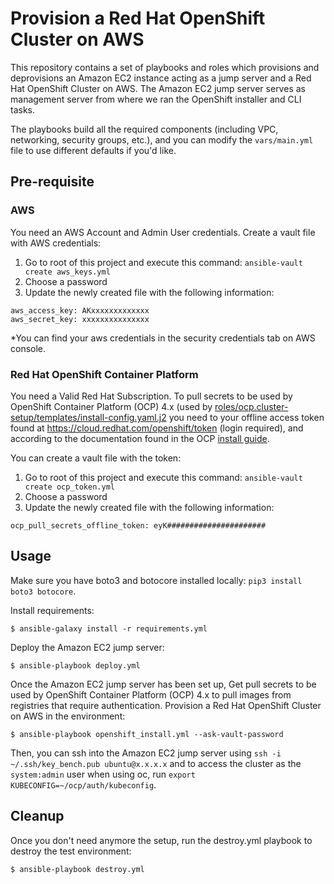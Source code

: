 # Provision a Red Hat OpenShift Cluster on AWS
This repository contains a set of playbooks and roles which provisions and deprovisions an Amazon EC2 instance acting as a jump server and a Red Hat OpenShift Cluster on AWS. The Amazon EC2 jump server serves as management server from where we ran the OpenShift installer and CLI tasks.

The playbooks build all the required components (including VPC, networking, security groups, etc.), and you can modify the `vars/main.yml` file to use different defaults if you'd like.

## Pre-requisite

### AWS
You need an AWS Account and Admin User credentials. Create a vault file with AWS credentials:
  1. Go to root of this project and execute this command: `ansible-vault create aws_keys.yml`
  2. Choose a password
  3. Update the newly created file with the following information:
```
aws_access_key: AKxxxxxxxxxxxxx
aws_secret_key: xxxxxxxxxxxxxxx 
```
*You can find your aws credentials in the security credentials tab on AWS console.

### Red Hat OpenShift Container Platform
You need a Valid Red Hat Subscription. To pull secrets to be used by OpenShift Container Platform (OCP) 4.x (used by [roles/ocp.cluster-setup/templates/install-config.yaml.j2](https://github.com/alinabuzachis/openshift-cluster-setuptemplates/install-config.yaml.j2) you need to your offline access token found at https://cloud.redhat.com/openshift/token (login required), and according to the documentation found in the OCP [install guide](https://cloud.redhat.com/openshift/install).

You can create a vault file with the token:
  1. Go to root of this project and execute this command: `ansible-vault create ocp_token.yml`
  2. Choose a password
  3. Update the newly created file with the following information:
```
ocp_pull_secrets_offline_token: eyK######################
```

## Usage
Make sure you have boto3 and botocore installed locally: `pip3 install boto3 botocore`.

Install requirements:
```
$ ansible-galaxy install -r requirements.yml
```
Deploy the Amazon EC2 jump server:

```
$ ansible-playbook deploy.yml
```
Once the Amazon EC2 jump server has been set up,
Get pull secrets to be used by OpenShift Container Platform (OCP) 4.x to pull images from registries that require authentication.
Provision a Red Hat OpenShift Cluster on AWS in the environment:

```
$ ansible-playbook openshift_install.yml --ask-vault-password
```
Then, you can ssh into the Amazon EC2 jump server using `ssh -i ~/.ssh/key_bench.pub ubuntu@x.x.x.x` and to access the cluster as the `system:admin` user when using oc, run `export KUBECONFIG=~/ocp/auth/kubeconfig`.

## Cleanup
Once you don't need anymore the setup, run the destroy.yml playbook to destroy the test environment:
```
$ ansible-playbook destroy.yml
```
